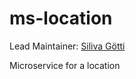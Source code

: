 # ms-location

Lead Maintainer: [Siliva Götti](https://github.com/sigoetti)

Microservice for a location
